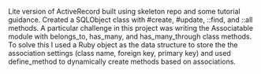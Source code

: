 Lite version of ActiveRecord built using skeleton repo and some tutorial guidance. Created a SQLObject class with #create, #update, ::find, and ::all methods. A particular challenge in this project was writing the Associatable module with belongs_to, has_many, and has_many_through class methods. To solve this I used a Ruby object as the data structure to store the the association settings (class name, foreign key, primary key) and used define_method to dynamically create methods based on associations.
